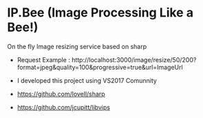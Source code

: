 # IP.Bee (Image Processing Like a Bee!)

On the fly Image resizing service based on sharp

 * Request Example : http://localhost:3000/image/resize/50/200?format=jpeg&quality=100&progressive=true&url=ImageUrl
 * I developed this project using VS2017 Comunnity


* https://github.com/lovell/sharp 
* https://github.com/jcupitt/libvips
